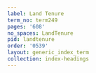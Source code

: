 ```yaml
---
label: Land Tenure
term_no: term249
pages: '608'
no_spaces: LandTenure
pid: landtenure
order: '0539'
layout: generic_index_term
collection: index-headings
---
```

